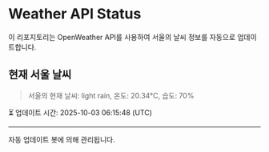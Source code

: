 
# Weather API Status

이 리포지토리는 OpenWeather API를 사용하여 서울의 날씨 정보를 자동으로 업데이트합니다.

## 현재 서울 날씨
> 서울의 현재 날씨: light rain, 온도: 20.34°C, 습도: 70%

⏳ 업데이트 시간: 2025-10-03 06:15:48 (UTC)

---
자동 업데이트 봇에 의해 관리됩니다.
